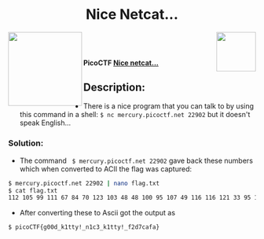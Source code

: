 <div align="center"> <h1> Nice Netcat...</h1></div>
<img align = "right" src = "https://img.shields.io/badge/Points-15%20-blueviolet" width = 80>
<img align = "left" src = "https://img.shields.io/badge/Catagory-Genral%20Skills-yellow" width = 150>
<br><br> <h4>
PicoCTF <b><a href= "https://play.picoctf.org/practice/challenge/156?page=1"> Nice netcat... </a></b></h4>

## Description:
- There is a nice program that you can talk to by using this command in a shell: ```$ nc mercury.picoctf.net 22902``` but it doesn't speak English...

### Solution: 

- The command ``` $ mercury.picoctf.net 22902``` gave back these numbers which when converted to ACII the flag was captured:
```sh
$ mercury.picoctf.net 22902 | nano flag.txt
$ cat flag.txt
112 105 99 111 67 84 70 123 103 48 48 100 95 107 49 116 116 121 33 95 110 49 99 51 95 107 49 116 116 121 33 95 100 51 100 102 100 54 100 102 125 10
```
- After converting these to Ascii got the output as 
```sh
$ picoCTF{g00d_k1tty!_n1c3_k1tty!_f2d7cafa}

